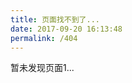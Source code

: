 ```yaml
---
title: 页面找不到了...
date: 2017-09-20 16:13:48
permalink: /404
---
```

暂未发现页面1...

<!DOCTYPE html>
<html>
<head>
<title>404 | XiaoHaozi&#39;s Blog</title>
</head>
<body>
<script type="text/javascript" src="http://www.qq.com/404/search_children.js" charset="utf-8" homePageUrl="http://blog.edgarhao.cn" homePageName="回到主页"></script>
</body>
</html>
